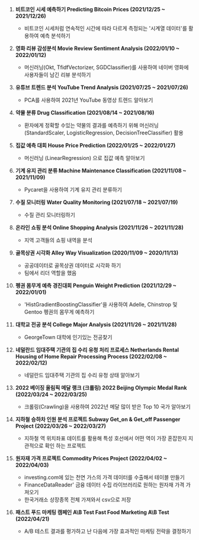  

1. **비트코인 시세 예측하기 Predicting Bitcoin Prices (2021/12/25 ~ 2021/12/26)** 
   - 비트코인 시세처럼 연속적인 시간에 따라 다르게 측정되는 '시계열 데이터'를 활용하여 예측 분석하기 


2. **영화 리뷰 감성분석 Movie Review Sentiment Analysis (2022/01/10 ~ 2022/01/12)**
   - 머신러닝(Okt, TfidfVectorizer, SGDClassifier)를 사용하여 네이버 영화에 사용자들이 남긴 리뷰 분석하기 


3. **유튜브 트렌드 분석 YouTube Trend Analysis (2021/07/25 ~ 2021/07/26)**
   - PCA를 사용하여 2021년 YouTube 동영상 트렌드 알아보기 

4. **약물 분류  Drug Classification (2021/08/14 ~ 2021/08/16)**
   - 환자에게 정확할 수있는 약물의 결과를 예측하기 위해 머신러닝 (StandardScaler, LogisticRegression, DecisionTreeClassifier) 활용 


5. **집값 예측 대회 House Price Prediction (2022/01/25 ~ 2022/01/27)** 
   - 머신러닝 (LinearRegression) 으로 집값 예측 알아보기 


6. **기계 유지 관리 분류 Machine Maintenance Classification (2021/11/08 ~ 2021/11/09)**
   - Pycaret을 사용하여 기계 유지 관리 분류하기 


7. **수질 모니터링 Water Quality Monitoring (2021/07/18 ~ 2021/07/19)**
   - 수질 관리 모니터링하기 


8. **온라인 쇼핑 분석 Online Shopping Analysis (2021/11/26 ~ 2021/11/28)** 
   - 지역 고객들의 쇼핑 내역을 분석


9. **골목상권 시각화 Alley Way Visualization  (2020/11/09 ~ 2020/11/13)** 
   - 공공데이터로 골목상권 데이터로 시각화 하기 
   - 팀에서 리더 역할을 했음 


10. **펭권 몸무게 예측 경진대회 Penguin Weight Prediction (2021/12/29 ~ 2022/01/01)** 
    - 'HistGradientBoostingClassifier'을 사용하여 Adelle, Chinstrop 및 Gentoo 펭권의 몸무게 예측하기 

11. **대학교 전공 분석 College Major Analysis (2021/11/26 ~ 2021/11/28)**
    - GeorgeTown 대학에 인기있는 전공찾기 

12. **네덜란드 임대주택 기관의 집 수리 유청 처리 프로세스 Netherlands Rental Housing of Home Repair Processing Process (2022/02/08 ~ 2022/02/12)**
    - 네덜란드 임대주택 기관의 집 수리 유청 상태 알아보기 

13. **2022 베이징 올림픽 메달 랭크 (크롤링) 2022 Beijing Olympic Medal Rank (2022/03/24 ~ 2022/03/25)**
    - 크롤링(Crawling)을 사용하여 2022년 메달 많이 받은 Top 10 국가 알아보기 

14. **지하철 승하차 인원 분석 프로젝트 Subway Get_on & Get_off Passenger Project (2022/03/26 ~ 2022/03/27)**
    - 지하철 역 위치좌표 데이트를 활용해 특성 호선에서 어떤 역이 가장 혼잡한지 지관적으로 확인 하는 프로젝트 

15. **원자재 가격 프로젝트 Commodity Prices Project (2022/04/02 ~ 2022/04/03)**
    - investing.com에 있는 천연 가스의 가격 데이터를 수출해서 테이블 만들기
    - FinanceDataReader' 금융 데이터 수집 라이브러리로 원하는 원자재 가격 가져오기
    - 한국거래소 상장종목 전체 가져와서 csv으로 저장

16. **패스트 푸드 마케팅 캠페인 A\B Test  Fast Food Marketing A\B Test (2022/04/21)**
    - A/B 테스트 결과를 평가하고 난 다음에 가장 효과적인 마케팅 전략을 결정하기 

